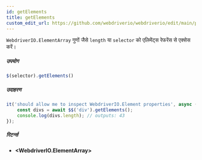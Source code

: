```yaml
---
id: getElements
title: getElements
custom_edit_url: https://github.com/webdriverio/webdriverio/edit/main/packages/webdriverio/src/commands/element/getElements.ts
---
```


`WebdriverIO.ElementArray` गुणों जैसे `length` या `selector` को एलिमेंट्स रेफरेंस से एक्सेस करें।

##### उपयोग

```js
$(selector).getElements()
```

##### उदाहरण

```ts title="getElements.ts"
it('should allow me to inspect WebdriverIO.Element properties', async () => {
    const divs = await $$('div').getElements();
    console.log(divs.length); // outputs: 43
});
```

##### रिटर्न्स

- **&lt;WebdriverIO.ElementArray&gt;**
    